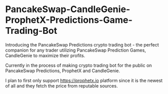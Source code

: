# PancakeSwap-CandleGenie-ProphetX-Predictions-Game-Trading-Bot
Introducing the PancakeSwap Predictions crypto trading bot - the perfect companion for any trader utilizing PancakeSwap Prediction Games, CandleGenie to maximize their profits. 

Currently in the process of making crypto trading bot for the public on PancakeSwap Predictions, ProphetX and CandleGenie.

I plan to first only support https://prophetx.io platform since it is the newest of all and they fetch the price from reputable sources.

